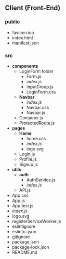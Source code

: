 ## Client (Front-End)
### __public__
* favicon.ico 
* index.html
* manifest.json

### __src__
* __components__
    * LoginForm folder
        * Form.js
        * *index.js*
        * InputGroup.js
        * LoginForm.css
    * __Navbar__
        * *index.js*
        * Navbar.css
        * Navbar.js
    * Container.js
    * ProtectedRoute.js
* __pages__
    * __Home__
        * home.css
        * *index.js*
        * logo.svg
    * Login.js
    * Profile.js
    * Signup.js
* __utils__
    * __auth__
        * AuthService.js
        * *index.js*
    * API.js
* App.css
* App.js
* App.test.js
* *index.js*
* logo.svg
* registerServiceWorker.js
* eslintignore
* eslintrc.json
* gitignore
* package.json
* package-lock.json
* README.md


    


    

